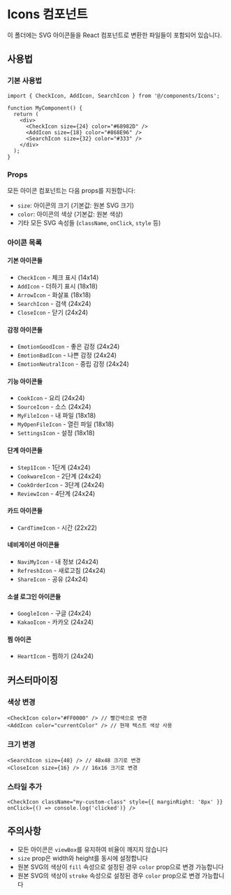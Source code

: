 # Icons 컴포넌트

이 폴더에는 SVG 아이콘들을 React 컴포넌트로 변환한 파일들이 포함되어 있습니다.

## 사용법

### 기본 사용법

```tsx
import { CheckIcon, AddIcon, SearchIcon } from '@/components/Icons';

function MyComponent() {
  return (
    <div>
      <CheckIcon size={24} color="#68982D" />
      <AddIcon size={18} color="#868E96" />
      <SearchIcon size={32} color="#333" />
    </div>
  );
}
```

### Props

모든 아이콘 컴포넌트는 다음 props를 지원합니다:

- `size`: 아이콘의 크기 (기본값: 원본 SVG 크기)
- `color`: 아이콘의 색상 (기본값: 원본 색상)
- 기타 모든 SVG 속성들 (`className`, `onClick`, `style` 등)

### 아이콘 목록

#### 기본 아이콘들

- `CheckIcon` - 체크 표시 (14x14)
- `AddIcon` - 더하기 표시 (18x18)
- `ArrowIcon` - 화살표 (18x18)
- `SearchIcon` - 검색 (24x24)
- `CloseIcon` - 닫기 (24x24)

#### 감정 아이콘들

- `EmotionGoodIcon` - 좋은 감정 (24x24)
- `EmotionBadIcon` - 나쁜 감정 (24x24)
- `EmotionNeutralIcon` - 중립 감정 (24x24)

#### 기능 아이콘들

- `CookIcon` - 요리 (24x24)
- `SourceIcon` - 소스 (24x24)
- `MyFileIcon` - 내 파일 (18x18)
- `MyOpenFileIcon` - 열린 파일 (18x18)
- `SettingsIcon` - 설정 (18x18)

#### 단계 아이콘들

- `Step1Icon` - 1단계 (24x24)
- `CookwareIcon` - 2단계 (24x24)
- `CookOrderIcon` - 3단계 (24x24)
- `ReviewIcon` - 4단계 (24x24)

#### 카드 아이콘들

- `CardTimeIcon` - 시간 (22x22)

#### 네비게이션 아이콘들

- `NaviMyIcon` - 내 정보 (24x24)
- `RefreshIcon` - 새로고침 (24x24)
- `ShareIcon` - 공유 (24x24)

#### 소셜 로그인 아이콘들

- `GoogleIcon` - 구글 (24x24)
- `KakaoIcon` - 카카오 (24x24)

#### 찜 아이콘

- `HeartIcon` - 찜하기 (24x24)

## 커스터마이징

### 색상 변경

```tsx
<CheckIcon color="#FF0000" /> // 빨간색으로 변경
<AddIcon color="currentColor" /> // 현재 텍스트 색상 사용
```

### 크기 변경

```tsx
<SearchIcon size={48} /> // 48x48 크기로 변경
<CloseIcon size={16} /> // 16x16 크기로 변경
```

### 스타일 추가

```tsx
<CheckIcon className="my-custom-class" style={{ marginRight: '8px' }} onClick={() => console.log('clicked')} />
```

## 주의사항

- 모든 아이콘은 `viewBox`를 유지하여 비율이 깨지지 않습니다
- `size` prop은 width와 height를 동시에 설정합니다
- 원본 SVG의 색상이 `fill` 속성으로 설정된 경우 `color` prop으로 변경 가능합니다
- 원본 SVG의 색상이 `stroke` 속성으로 설정된 경우 `color` prop으로 변경 가능합니다
